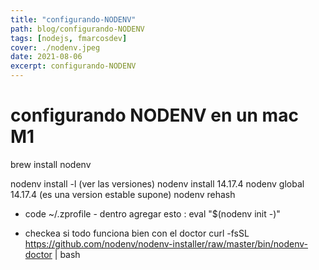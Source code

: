 ```yaml
---
title: "configurando-NODENV"
path: blog/configurando-NODENV
tags: [nodejs, fmarcosdev]
cover: ./nodenv.jpeg
date: 2021-08-06
excerpt: configurando-NODENV
---
```


# configurando NODENV en un mac M1

brew install nodenv

nodenv install -l (ver las versiones)
nodenv install 14.17.4
nodenv global 14.17.4 (es una version estable supone)
nodenv rehash

- code ~/.zprofile - dentro agregar esto : eval "$(nodenv init -)"

- checkea si todo funciona bien con el doctor
  curl -fsSL https://github.com/nodenv/nodenv-installer/raw/master/bin/nodenv-doctor | bash
